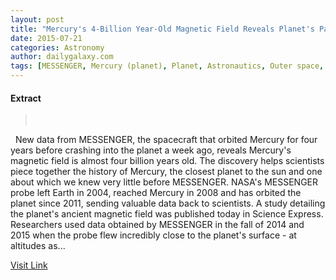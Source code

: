 ```yaml
---
layout: post
title: "Mercury's 4-Billion Year-Old Magnetic Field Reveals Planet's Past"
date: 2015-07-21
categories: Astronomy
author: dailygalaxy.com
tags: [MESSENGER, Mercury (planet), Planet, Astronautics, Outer space, Astronomy, Solar System, Space science, Planetary science, Spaceflight, Physical sciences, Planets of the Solar System, Bodies of the Solar System, Planets, Spacecraft, Flight, Local Interstellar Cloud, Spaceflight technologies]
---
```





#### Extract
> 
 

 
New data from MESSENGER, the spacecraft that orbited Mercury for four years before crashing into the planet a week ago, reveals Mercury's magnetic field is almost four billion years old. The discovery helps scientists piece together the history of Mercury, the closest planet to the sun and one about which we knew very little before MESSENGER.
NASA's MESSENGER probe left Earth in 2004, reached Mercury in 2008 and has orbited the planet since 2011, sending valuable data back to scientists. A study detailing the planet's ancient magnetic field was published today in Science Express. Researchers used data obtained by MESSENGER in the fall of 2014 and 2015 when the probe flew incredibly close to the planet's surface - at altitudes as...



[Visit Link](http://feedproxy.google.com/~r/TheDailyGalaxyNewsFromPlanetEarthBeyond/~3/WtvDpmR1OVs/mercurys-4-billion-year-old-magnetic-field-reveals-planets-past.html)


